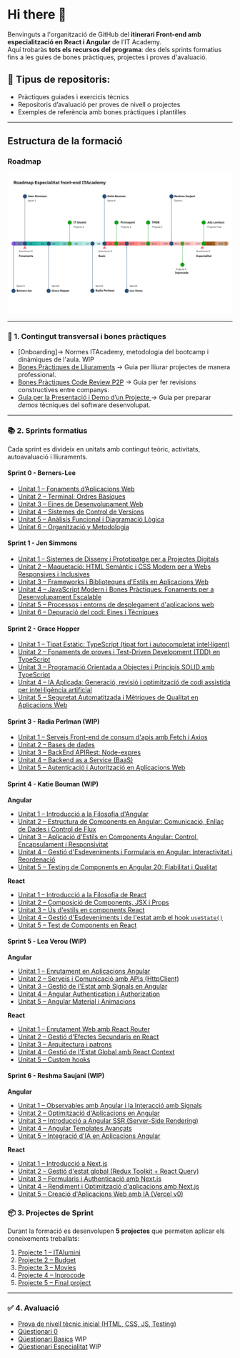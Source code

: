 # Hi there 👋

Benvinguts a l'organització de GitHub del **itinerari Front-end amb especialització en React i Angular** de l’IT Academy.  
Aquí trobaràs **tots els recursos del programa**: des dels sprints formatius fins a les guies de bones pràctiques, projectes i proves d'avaluació.

## 🎯 **Tipus de repositoris:**
* Pràctiques guiades i exercicis tècnics
* Repositoris d’avaluació per proves de nivell o projectes
* Exemples de referència amb bones pràctiques i plantilles

---

## Estructura de la formació

### Roadmap

<img alt="Roadmap ITAcademy" src="./Roadmap ITAcademy-Front-End.jpg" />

-- --- ---

### 🚀 1. Contingut transversal i bones pràctiques

- [Onboarding]→  Normes ITAcademy, metodologia del bootcamp i dinàmiques de l'aula. WIP
- [Bones Pràctiques de Lliuraments](https://github.com/it-academy-front-end/best-practices-guides/blob/main/lliuraments-bones-practiques.md) → Guia per lliurar projectes de manera professional.
- [Bones Pràctiques Code Review P2P](https://github.com/it-academy-front-end/best-practices-guides/blob/main/code-review-p2p-bones-practiques.md) → Guia per fer revisions constructives entre companys.
- [Guía per la Presentació i Demo d’un Projecte ](https://github.com/it-academy-front-end/best-practices-guides/blob/main/demo-bones-practiques.md)→  Guia per preparar *demos* tècniques del software desenvolupat.

---


### 📚 2. Sprints formatius

Cada sprint es divideix en unitats amb contingut teòric, activitats, autoavaluació i lliuraments.

#### Sprint 0 - Berners-Lee
- [Unitat 1 – Fonaments d’Aplicacions Web](https://github.com/it-academy-front-end/sprints-refactoring/blob/main/moodle/2-sprints/sprint-0-berners-lee/sprint-0-unitat-1.md)  
- [Unitat 2 – Terminal: Ordres Bàsiques](https://github.com/it-academy-front-end/sprints-refactoring/blob/main/moodle/2-sprints/sprint-0-berners-lee/sprint-0-unitat-2.md)
- [Unitat 3 – Eines de Desenvolupament Web](https://github.com/it-academy-front-end/sprints-refactoring/blob/main/moodle/2-sprints/sprint-0-berners-lee/sprint-0-unitat-3.md)
- [Unitat 4 – Sistemes de Control de Versions](https://github.com/it-academy-front-end/sprints-refactoring/blob/main/moodle/2-sprints/sprint-0-berners-lee/sprint-0-unitat-4.md)  
- [Unitat 5 – Anàlisis Funcional i Diagramació Lògica](https://github.com/it-academy-front-end/sprints-refactoring/blob/main/moodle/2-sprints/sprint-0-berners-lee/sprint-0-unitat-5.md)
- [Unitat 6 – Organització y Metodologia](https://github.com/it-academy-front-end/sprints-refactoring/blob/main/moodle/2-sprints/sprint-0-berners-lee/sprint-0-unitat-6.md)
  
#### Sprint 1 - Jen Simmons
- [Unitat 1 – Sistemes de Disseny i Prototipatge per a Projectes Digitals](https://github.com/it-academy-front-end/sprints-refactoring/blob/main/moodle/2-sprints/sprint-1-jen-simons/sprint-1-unitat-1.md)  
- [Unitat 2 – Maquetació: HTML Semàntic i CSS Modern per a Webs Responsives i Inclusives](https://github.com/it-academy-front-end/sprints-refactoring/blob/main/moodle/2-sprints/sprint-1-jen-simons/sprint-1-unitat-2.md)
- [Unitat 3 – Frameworks i Biblioteques d'Estils en Aplicacions Web](https://github.com/it-academy-front-end/sprints-refactoring/blob/main/moodle/2-sprints/sprint-1-jen-simons/sprint-1-unitat-3.md)
- [Unitat 4 – JavaScript Modern i Bones Pràctiques: Fonaments per a Desenvolupament Escalable](https://github.com/it-academy-front-end/sprints-refactoring/blob/main/moodle/2-sprints/sprint-1-jen-simons/sprint-1-unitat-4.md)
- [Unitat 5 – Processos i entorns de desplegament d'aplicacions web](https://github.com/it-academy-front-end/sprints-refactoring/blob/main/moodle/2-sprints/sprint-1-jen-simons/sprint-1-unitat-5.md)
- [Unitat 6 – Depuració del codi: Eines i Tècniques](https://github.com/it-academy-front-end/sprints-refactoring/blob/main/moodle/2-sprints/sprint-1-jen-simons/sprint-1-unitat-6.md)

#### Sprint 2 - Grace Hopper
- [Unitat 1 – Tipat Estàtic: TypeScript (tipat fort i autocompletat intel·ligent)](https://github.com/it-academy-front-end/sprints-refactoring/blob/main/moodle/2-sprints/sprint-2-grace-hopper/sprint-2-unitat-1.md)
- [Unitat 2 – Fonaments de proves i Test-Driven Development (TDD) en TypeScript](https://github.com/it-academy-front-end/sprints-refactoring/blob/main/moodle/2-sprints/sprint-2-grace-hopper/sprint-2-unitat-2.md)
- [Unitat 3 – Programació Orientada a Objectes i Principis SOLID amb TypeScript](https://github.com/it-academy-front-end/sprints-refactoring/blob/main/moodle/2-sprints/sprint-2-grace-hopper/sprint-2-unitat-3.md)
- [Unitat 4 – IA Aplicada: Generació, revisió i optimització de codi assistida per intel·ligència artificial](https://github.com/it-academy-front-end/sprints-refactoring/blob/main/moodle/2-sprints/sprint-2-grace-hopper/sprint-2-unitat-4.md)
- [Unitat 5 – Seguretat Automatitzada i Mètriques de Qualitat en Aplicacions Web](https://github.com/it-academy-front-end/sprints-refactoring/blob/main/moodle/2-sprints/sprint-2-grace-hopper/sprint-2-unitat-5.md)

#### Sprint 3 - Radia Perlman (WIP)
- [Unitat 1 – Serveis Front-end de consum d'apis amb Fetch i Axios](https://github.com/it-academy-front-end/sprints-refactoring/blob/main/moodle/2-sprints/sprint-3-radia-perlman/sprint3-unitat-1.md)
- [Unitat 2 – Bases de dades](https://github.com/it-academy-front-end/sprints-refactoring/blob/main/moodle/2-sprints/sprint-3-radia-perlman/sprint3-unitat-2.md)
- [Unitat 3 – BackEnd APIRest: Node-expres](https://github.com/it-academy-front-end/sprints-refactoring/blob/main/moodle/2-sprints/sprint-3-radia-perlman/sprint3-unitat-3.md)  
- [Unitat 4 – Backend as a Service (BaaS)](https://github.com/it-academy-front-end/sprints-refactoring/blob/main/moodle/2-sprints/sprint-3-radia-perlman/sprint3-unitat-4.md)
- [Unitat 5 – Autenticació i Autorització en Aplicacions Web](https://github.com/it-academy-front-end/sprints-refactoring/blob/main/moodle/2-sprints/sprint-3-radia-perlman/sprint3-unitat-5.md)

#### Sprint 4 - Katie Bouman (WIP)

**Angular**
- [Unitat 1 – Introducció a la Filosofia d'Angular](https://github.com/it-academy-front-end/sprints-refactoring/blob/main/moodle/2-sprints/sprint-4-angular-katie-Bouman/sprint-4-unitat-1.md)
- [Unitat 2 – Estructura de Components en Angular: Comunicació, Enllaç de Dades i Control de Flux](https://github.com/it-academy-front-end/sprints-refactoring/blob/main/moodle/2-sprints/sprint-4-angular-katie-Bouman/sprint-4-unitat-2.md)
- [Unitat 3 – Aplicació d'Estils en Components Angular: Control, Encapsulament i Responsivitat](https://github.com/it-academy-front-end/sprints-refactoring/blob/main/moodle/2-sprints/sprint-4-angular-katie-Bouman/sprint-4-unitat-3.md)
- [Unitat 4 – Gestió d'Esdeveniments i Formularis en Angular: Interactivitat i Reordenació](https://github.com/it-academy-front-end/sprints-refactoring/blob/main/moodle/2-sprints/sprint-4-angular-katie-Bouman/sprint-4-unitat-4.md)
- [Unitat 5 – Testing de Components en Angular 20: Fiabilitat i Qualitat](https://github.com/it-academy-front-end/sprints-refactoring/blob/main/moodle/2-sprints/sprint-4-angular-katie-Bouman/sprint-4-unitat-.md)

**React**
- [Unitat 1 – Introducció a la Filosofia de React](https://github.com/it-academy-front-end/sprints-refactoring/blob/main/moodle/2-sprints/sprint-4-react-katie-Bouman/sprint-4-unitat-1.md)
- [Unitat 2 – Composició de Components, JSX i Props](https://github.com/it-academy-front-end/sprints-refactoring/blob/main/moodle/2-sprints/sprint-4-react-katie-Bouman/sprint-4-unitat-2.md)
- [Unitat 3 – Ús d'estils en components React](https://github.com/it-academy-front-end/sprints-refactoring/blob/main/moodle/2-sprints/sprint-4-react-katie-Bouman/sprint-4-unitat-3.md)
- [Unitat 4 – Gestió d'Esdeveniments i de l'estat amb el hook `useState()` ](https://github.com/it-academy-front-end/sprints-refactoring/blob/main/moodle/2-sprints/sprint-4-react-katie-Bouman/sprint-4-unitat-4.md)
- [Unitat 5 – Test de Components en React](https://github.com/it-academy-front-end/sprints-refactoring/blob/main/moodle/2-sprints/sprint-4-react-katie-Bouman/sprint-4-unitat-5.md)

#### Sprint 5 - Lea Verou (WIP)

**Angular**
- [Unitat 1 – Enrutament en Aplicacions Angular](https://github.com/it-academy-front-end/sprints-refactoring/blob/main/moodle/2-sprints/sprint-5-angular-lea-verou/sprint-5-unitat-1.md)
- [Unitat 2 – Serveis i Comunicació amb APIs (HttpClient)](https://github.com/it-academy-front-end/sprints-refactoring/blob/main/moodle/2-sprints/sprint-5-angular-lea-verou/sprint-5-unitat-2.md)
- [Unitat 3 – Gestió de l'Estat amb Signals en Angular](https://github.com/it-academy-front-end/sprints-refactoring/blob/main/moodle/2-sprints/sprint-5-angular-lea-verou/sprint-5-unitat-3.md)
- [Unitat 4 – Angular Authentication i Authorization](https://github.com/it-academy-front-end/sprints-refactoring/blob/main/moodle/2-sprints/sprint-5-angular-lea-verou/sprint-5-unitat-4.md)
- [Unitat 5 – Angular Material i Animacions](https://github.com/it-academy-front-end/sprints-refactoring/blob/main/moodle/2-sprints/sprint-5-angular-lea-verou/sprint-5-unitat-5.md)

**React**
- [Unitat 1 – Enrutament Web amb React Router](https://github.com/it-academy-front-end/sprints-refactoring/blob/main/moodle/2-sprints/sprint-5-react-lea-verou/sprint-5-unitat-1.md)
- [Unitat 2 – Gestió d'Efectes Secundaris en React](https://github.com/it-academy-front-end/sprints-refactoring/blob/main/moodle/2-sprints/sprint-5-react-lea-verou/sprint-5-unitat-2.md)
- [Unitat 3 – Arquitectura i patrons](https://github.com/it-academy-front-end/sprints-refactoring/blob/main/moodle/2-sprints/sprint-5-react-lea-verou/sprint-5-unitat-3.md)
- [Unitat 4 – Gestió de l'Estat Global amb React Context](https://github.com/it-academy-front-end/sprints-refactoring/blob/main/moodle/2-sprints/sprint-5-react-lea-verou/sprint-5-unitat-4.md)
- [Unitat 5 – Custom hooks](https://github.com/it-academy-front-end/sprints-refactoring/blob/main/moodle/2-sprints/sprint-5-react-lea-verou/sprint-5-unitat-5.md)

#### Sprint 6 - Reshma Saujani (WIP)

**Angular**
- [Unitat 1 – Observables amb Angular i la Interacció amb Signals](https://github.com/it-academy-front-end/sprints-refactoring/blob/main/moodle/2-sprints/sprint-6-angular-reshma-saujani/sprint-6-unitat-1.md)
- [Unitat 2 – Optimització d'Aplicacions en Angular](https://github.com/it-academy-front-end/sprints-refactoring/blob/main/moodle/2-sprints/sprint-6-angular-reshma-saujani/sprint-6-unitat-2.md)
- [Unitat 3 – Introducció a Angular SSR (Server-Side Rendering)](https://github.com/it-academy-front-end/sprints-refactoring/blob/main/moodle/2-sprints/sprint-6-angular-reshma-saujani/sprint-6-unitat-3.md)
- [Unitat 4 – Angular Templates Avançats](https://github.com/it-academy-front-end/sprints-refactoring/blob/main/moodle/2-sprints/sprint-6-angular-reshma-saujani/sprint-6-unitat-4.md)
- [Unitat 5 – Integració d'IA en Aplicacions Angular](https://github.com/it-academy-front-end/sprints-refactoring/blob/main/moodle/2-sprints/sprint-6-angular-reshma-saujani/sprint-6-unitat-5.md)

**React**
- [Unitat 1 – Introducció a Next.js](https://github.com/it-academy-front-end/sprints-refactoring/blob/main/moodle/2-sprints/sprint-6-react-reshma-saujani/sprint-6-unitat-1.md)
- [Unitat 2 – Gestió d'estat global (Redux Toolkit + React Query)](https://github.com/it-academy-front-end/sprints-refactoring/blob/main/moodle/2-sprints/sprint-6-react-reshma-saujani/sprint-6-unitat-2.md)
- [Unitat 3 – Formularis i Authenticació amb Next.js](https://github.com/it-academy-front-end/sprints-refactoring/blob/main/moodle/2-sprints/sprint-6-react-reshma-saujani/sprint-6-unitat-3.md)
- [Unitat 4 – Rendiment i Optimització d'aplicacions amb Next.js](https://github.com/it-academy-front-end/sprints-refactoring/blob/main/moodle/2-sprints/sprint-6-react-reshma-saujani/sprint-6-unitat-4.md)
- [Unitat 5 – Creació d'Aplicacions Web amb IA (Vercel v0)](https://github.com/it-academy-front-end/sprints-refactoring/blob/main/moodle/2-sprints/sprint-6-react-reshma-saujani/sprint-6-unitat-5.md)

### 📦 3. Projectes de Sprint

Durant la formació es desenvolupen **5 projectes** que permeten aplicar els coneixements treballats:

1. [Projecte 1 – ITAlumini](https://github.com/it-academy-front-end/sprints-refactoring/tree/main/moodle/3-projectes/projecte-1-italumni.md)
2. [Projecte 2 – Budget](https://github.com/it-academy-front-end/sprints-refactoring/tree/main/moodle/3-projectes/projecte-2-budget.md)
3. [Projecte 3 – Movies](https://github.com/it-academy-front-end/sprints-refactoring/tree/main/moodle/3-projectes/projecte-3-movies.md)
4. [Projecte 4 – Inprocode](https://github.com/it-academy-front-end/sprints-refactoring/tree/main/moodle/3-projectes/projecte-3-movies.md)
5. [Projecte 5 – Final project](https://github.com/it-academy-front-end/sprints-refactoring/tree/main/moodle/3-projectes/projecte-5-final.md)

---

### ✅ 4. Avaluació

- [Prova de nivell tècnic inicial (HTML, CSS, JS, Testing)](https://github.com/it-academy-front-end/js-test-level-fizz-buzz)
- [Qüestionari 0](https://github.com/it-academy-front-end/sprints-refactoring/blob/main/moodle/avaluaci%C3%B3/questionaris/questionari0.md) 
- [Qüestionari Basics](https://github.com/it-academy-front-end/sprints-refactoring/blob/main/moodle/avaluaci%C3%B3/questionaris/questionariBasics.md) WIP
- [Qüestionari Especialitat](https://github.com/it-academy-front-end/sprints-refactoring/blob/main/moodle/avaluaci%C3%B3/questionaris/questionariEspecialitat.md) WIP
